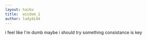 ```yaml
---
layout: haiku
title:  wisdom_1
author: ladydi44
---
```


i feel like I'm dumb
maybe i should try something
consistance is key



